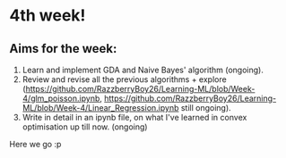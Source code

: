 # 4th week!
## Aims for the week:
1. Learn and implement GDA and Naive Bayes' algorithm (ongoing).
2. Review and revise all the previous algorithms + explore (https://github.com/RazzberryBoy26/Learning-ML/blob/Week-4/glm_poisson.ipynb, https://github.com/RazzberryBoy26/Learning-ML/blob/Week-4/Linear_Regression.ipynb still ongoing).
3. Write in detail in an ipynb file, on what I've learned in convex optimisation up till now. (ongoing)

Here we go :p
